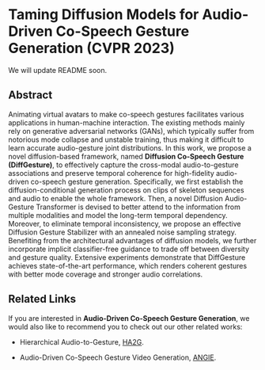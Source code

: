 # Taming Diffusion Models for Audio-Driven Co-Speech Gesture Generation (CVPR 2023)

We will update README soon.

## Abstract

Animating virtual avatars to make co-speech gestures facilitates various applications in human-machine interaction. The existing methods mainly rely on generative adversarial networks (GANs), which typically suffer from notorious mode collapse and unstable training, thus making it difficult to learn accurate audio-gesture joint distributions. In this work, we propose a novel diffusion-based framework, named **Diffusion Co-Speech Gesture (DiffGesture)**, to effectively capture the cross-modal audio-to-gesture associations and preserve temporal coherence for high-fidelity audio-driven co-speech gesture generation. Specifically, we first establish the diffusion-conditional generation process on clips of skeleton sequences and audio to enable the whole framework. Then, a novel Diffusion Audio-Gesture Transformer is devised to better attend to the information from multiple modalities and model the long-term temporal dependency. Moreover, to eliminate temporal inconsistency, we propose an effective Diffusion Gesture Stabilizer with an annealed noise sampling strategy. Benefiting from the architectural advantages of diffusion models, we further incorporate implicit classifier-free guidance to trade off between diversity and gesture quality. Extensive experiments demonstrate that DiffGesture achieves state-of-the-art performance, which renders coherent gestures with better mode coverage and stronger audio correlations.

## Related Links
If you are interested in **Audio-Driven Co-Speech Gesture Generation**, we would also like to recommend you to check out our other related works:

* Hierarchical Audio-to-Gesture, [HA2G](https://alvinliu0.github.io/projects/HA2G).

* Audio-Driven Co-Speech Gesture Video Generation, [ANGIE](https://alvinliu0.github.io/projects/ANGIE).
